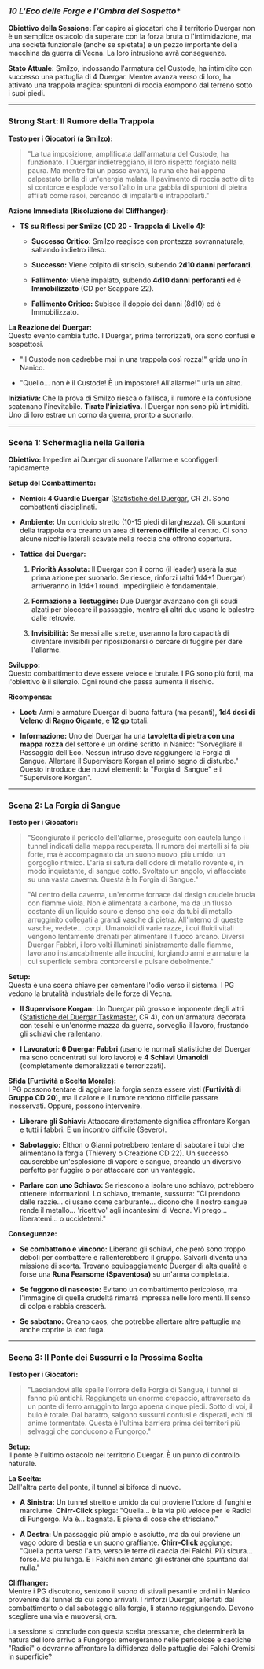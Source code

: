 ### *10 L'Eco delle Forge e l'Ombra del Sospetto**

**Obiettivo della Sessione:** Far capire ai giocatori che il territorio Duergar non è un semplice ostacolo da superare con la forza bruta o l'intimidazione, ma una società funzionale (anche se spietata) e un pezzo importante della macchina da guerra di Vecna. La loro intrusione avrà conseguenze.

**Stato Attuale:** Smilzo, indossando l'armatura del Custode, ha intimidito con successo una pattuglia di 4 Duergar. Mentre avanza verso di loro, ha attivato una trappola magica: spuntoni di roccia erompono dal terreno sotto i suoi piedi.

---

### **Strong Start: Il Rumore della Trappola**

**Testo per i Giocatori (a Smilzo):**

> "La tua imposizione, amplificata dall'armatura del Custode, ha funzionato. I Duergar indietreggiano, il loro rispetto forgiato nella paura. Ma mentre fai un passo avanti, la runa che hai appena calpestato brilla di un'energia malata. Il pavimento di roccia sotto di te si contorce e esplode verso l'alto in una gabbia di spuntoni di pietra affilati come rasoi, cercando di impalarti e intrappolarti."

**Azione Immediata (Risoluzione del Cliffhanger):**

- **TS su Riflessi per Smilzo (CD 20 - Trappola di Livello 4):**
    
    - **Successo Critico:** Smilzo reagisce con prontezza sovrannaturale, saltando indietro illeso.
        
    - **Successo:** Viene colpito di striscio, subendo **2d10 danni perforanti**.
        
    - **Fallimento:** Viene impalato, subendo **4d10 danni perforanti** ed è **Immobilizzato** (CD per Scappare 22).
        
    - **Fallimento Critico:** Subisce il doppio dei danni (8d10) ed è Immobilizzato.
        

**La Reazione dei Duergar:**  
Questo evento cambia tutto. I Duergar, prima terrorizzati, ora sono confusi e sospettosi.

- "Il Custode non cadrebbe mai in una trappola così rozza!" grida uno in Nanico.
    
- "Quello... non è il Custode! È un impostore! All'allarme!" urla un altro.
    

**Iniziativa:** Che la prova di Smilzo riesca o fallisca, il rumore e la confusione scatenano l'inevitabile. **Tirate l'iniziativa.** I Duergar non sono più intimiditi. Uno di loro estrae un corno da guerra, pronto a suonarlo.

---

### **Scena 1: Schermaglia nella Galleria**

**Obiettivo:** Impedire ai Duergar di suonare l'allarme e sconfiggerli rapidamente.

**Setup del Combattimento:**

- **Nemici:** **4 Guardie Duergar** ([Statistiche del Duergar](https://www.google.com/url?sa=E&q=https%3A%2F%2F2e.aonprd.com%2FMonsters.aspx%3FID%3D164), CR 2). Sono combattenti disciplinati.
    
- **Ambiente:** Un corridoio stretto (10-15 piedi di larghezza). Gli spuntoni della trappola ora creano un'area di **terreno difficile** al centro. Ci sono alcune nicchie laterali scavate nella roccia che offrono copertura.
    
- **Tattica dei Duergar:**
    
    1. **Priorità Assoluta:** Il Duergar con il corno (il leader) userà la sua prima azione per suonarlo. Se riesce, rinforzi (altri 1d4+1 Duergar) arriveranno in 1d4+1 round. Impedirglielo è fondamentale.
        
    2. **Formazione a Testuggine:** Due Duergar avanzano con gli scudi alzati per bloccare il passaggio, mentre gli altri due usano le balestre dalle retrovie.
        
    3. **Invisibilità:** Se messi alle strette, useranno la loro capacità di diventare invisibili per riposizionarsi o cercare di fuggire per dare l'allarme.
        

**Sviluppo:**  
Questo combattimento deve essere veloce e brutale. I PG sono più forti, ma l'obiettivo è il silenzio. Ogni round che passa aumenta il rischio.

**Ricompensa:**

- **Loot:** Armi e armature Duergar di buona fattura (ma pesanti), **1d4 dosi di Veleno di Ragno Gigante**, e **12 gp** totali.
    
- **Informazione:** Uno dei Duergar ha una **tavoletta di pietra con una mappa rozza** del settore e un ordine scritto in Nanico: "Sorvegliare il Passaggio dell'Eco. Nessun intruso deve raggiungere la Forgia di Sangue. Allertare il Supervisore Korgan al primo segno di disturbo." Questo introduce due nuovi elementi: la "Forgia di Sangue" e il "Supervisore Korgan".
    

---

### **Scena 2: La Forgia di Sangue**

**Testo per i Giocatori:**

> "Scongiurato il pericolo dell'allarme, proseguite con cautela lungo i tunnel indicati dalla mappa recuperata. Il rumore dei martelli si fa più forte, ma è accompagnato da un suono nuovo, più umido: un gorgoglio ritmico. L'aria si satura dell'odore di metallo rovente e, in modo inquietante, di sangue cotto. Svoltato un angolo, vi affacciate su una vasta caverna. Questa è la Forgia di Sangue."
> 
> "Al centro della caverna, un'enorme fornace dal design crudele brucia con fiamme viola. Non è alimentata a carbone, ma da un flusso costante di un liquido scuro e denso che cola da tubi di metallo arrugginito collegati a grandi vasche di pietra. All'interno di queste vasche, vedete... corpi. Umanoidi di varie razze, i cui fluidi vitali vengono lentamente drenati per alimentare il fuoco arcano. Diversi Duergar Fabbri, i loro volti illuminati sinistramente dalle fiamme, lavorano instancabilmente alle incudini, forgiando armi e armature la cui superficie sembra contorcersi e pulsare debolmente."

**Setup:**  
Questa è una scena chiave per cementare l'odio verso il sistema. I PG vedono la brutalità industriale delle forze di Vecna.

- **Il Supervisore Korgan:** Un Duergar più grosso e imponente degli altri ([Statistiche del Duergar Taskmaster](https://www.google.com/url?sa=E&q=https%3A%2F%2F2e.aonprd.com%2FMonsters.aspx%3FID%3D1850), CR 4), con un'armatura decorata con teschi e un'enorme mazza da guerra, sorveglia il lavoro, frustando gli schiavi che rallentano.
    
- **I Lavoratori:** **6 Duergar Fabbri** (usano le normali statistiche del Duergar ma sono concentrati sul loro lavoro) e **4 Schiavi Umanoidi** (completamente demoralizzati e terrorizzati).
    

**Sfida (Furtività e Scelta Morale):**  
I PG possono tentare di aggirare la forgia senza essere visti (**Furtività di Gruppo CD 20**), ma il calore e il rumore rendono difficile passare inosservati. Oppure, possono intervenire.

- **Liberare gli Schiavi:** Attaccare direttamente significa affrontare Korgan e tutti i fabbri. È un incontro difficile (Severo).
    
- **Sabotaggio:** Elthon o Gianni potrebbero tentare di sabotare i tubi che alimentano la forgia (Thievery o Creazione CD 22). Un successo causerebbe un'esplosione di vapore e sangue, creando un diversivo perfetto per fuggire o per attaccare con un vantaggio.
    
- **Parlare con uno Schiavo:** Se riescono a isolare uno schiavo, potrebbero ottenere informazioni. Lo schiavo, tremante, sussurra: "Ci prendono dalle razzie... ci usano come carburante... dicono che il nostro sangue rende il metallo... 'ricettivo' agli incantesimi di Vecna. Vi prego... liberatemi... o uccidetemi."
    

**Conseguenze:**

- **Se combattono e vincono:** Liberano gli schiavi, che però sono troppo deboli per combattere e rallenterebbero il gruppo. Salvarli diventa una missione di scorta. Trovano equipaggiamento Duergar di alta qualità e forse una **Runa Fearsome (Spaventosa)** su un'arma completata.
    
- **Se fuggono di nascosto:** Evitano un combattimento pericoloso, ma l'immagine di quella crudeltà rimarrà impressa nelle loro menti. Il senso di colpa e rabbia crescerà.
    
- **Se sabotano:** Creano caos, che potrebbe allertare altre pattuglie ma anche coprire la loro fuga.
    

---

### **Scena 3: Il Ponte dei Sussurri e la Prossima Scelta**

**Testo per i Giocatori:**

> "Lasciandovi alle spalle l'orrore della Forgia di Sangue, i tunnel si fanno più antichi. Raggiungete un enorme crepaccio, attraversato da un ponte di ferro arrugginito largo appena cinque piedi. Sotto di voi, il buio è totale. Dal baratro, salgono sussurri confusi e disperati, echi di anime tormentate. Questa è l'ultima barriera prima dei territori più selvaggi che conducono a Fungorgo."

**Setup:**  
Il ponte è l'ultimo ostacolo nel territorio Duergar. È un punto di controllo naturale.

**La Scelta:**  
Dall'altra parte del ponte, il tunnel si biforca di nuovo.

- **A Sinistra:** Un tunnel stretto e umido da cui proviene l'odore di funghi e marciume. **Chirr-Click** spiega: "Quella... è la via più veloce per le Radici di Fungorgo. Ma è... bagnata. E piena di cose che strisciano."
    
- **A Destra:** Un passaggio più ampio e asciutto, ma da cui proviene un vago odore di bestia e un suono graffiante. **Chirr-Click** aggiunge: "Quella porta verso l'alto, verso le terre di caccia dei Falchi. Più sicura... forse. Ma più lunga. E i Falchi non amano gli estranei che spuntano dal nulla."
    

**Cliffhanger:**  
Mentre i PG discutono, sentono il suono di stivali pesanti e ordini in Nanico provenire dal tunnel da cui sono arrivati. I rinforzi Duergar, allertati dal combattimento o dal sabotaggio alla forgia, li stanno raggiungendo. Devono scegliere una via e muoversi, ora.

La sessione si conclude con questa scelta pressante, che determinerà la natura del loro arrivo a Fungorgo: emergeranno nelle pericolose e caotiche "Radici" o dovranno affrontare la diffidenza delle pattuglie dei Falchi Cremisi in superficie?
